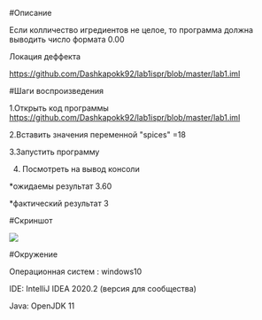 

#Описание

Если колличество игредиентов не целое, то программа должна выводить число формата 0.00

Локация деффекта

https://github.com/Dashkapokk92/lab1ispr/blob/master/lab1.iml

#Шаги воспроизведения

1.Открыть код программы https://github.com/Dashkapokk92/lab1ispr/blob/master/lab1.iml

2.Вставить значения переменной "spices" =18

3.Запустить программу

4. Посмотреть на вывод консоли

*ожидаемы результат 3.60

*фактический результат 3

#Скриншот

![](../../Безымянный.png)

#Окружение

Операционная систем : windows10

IDE: IntelliJ IDEA 2020.2 (версия для сообщества)

Java: OpenJDK 11

